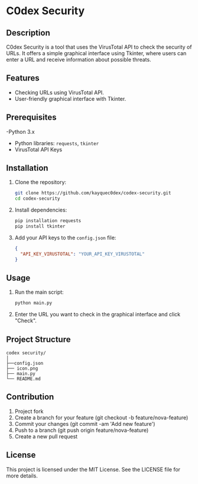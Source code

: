 # C0dex Security

## Description

C0dex Security is a tool that uses the VirusTotal API to check the security of URLs. It offers a simple graphical interface using Tkinter, where users can enter a URL and receive information about possible threats.

## Features

- Checking URLs using VirusTotal API.
- User-friendly graphical interface with Tkinter.

## Prerequisites

-Python 3.x
- Python libraries: `requests`, `tkinter`
- VirusTotal API Keys

## Installation

1. Clone the repository:

   ```sh
   git clone https://github.com/kayquec0dex/codex-security.git
   cd codex-security
   ```

2. Install dependencies:

   ```sh
   pip installation requests
   pip install tkinter
   ```

3. Add your API keys to the `config.json` file:

   ```json
   {
     "API_KEY_VIRUSTOTAL": "YOUR_API_KEY_VIRUSTOTAL"
   }
   ```

## Usage

1. Run the main script:

   ```sh
   python main.py
   ```

2. Enter the URL you want to check in the graphical interface and click "Check".

## Project Structure

```plain text
codex security/
│
├──config.json
├── icon.png
├── main.py
└── README.md
```

## Contribution

1. Project fork
2. Create a branch for your feature (git checkout -b feature/nova-feature)
3. Commit your changes (git commit -am 'Add new feature')
4. Push to a branch (git push origin feature/nova-feature)
5. Create a new pull request

## License

This project is licensed under the MIT License. See the LICENSE file for more details.
